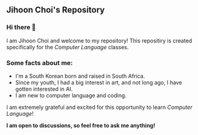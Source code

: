 ## Jihoon Choi's Repository
### Hi there 👋
I am Jihoon Choi and welcome to my repository!
This repositiry is created specifically for the *Computer Language* classes.

### Some facts about me:
- I'm a South Korean born and raised in South Africa. 
- Since my youth, I had a big interest in art, and not long ago, I have gotten interested in AI.
- I am new to computer language and coding.

I am extremely grateful and excited for this opportunity to learn *Computer Language*!

**I am open to discussions, so feel free to ask me anything!**
